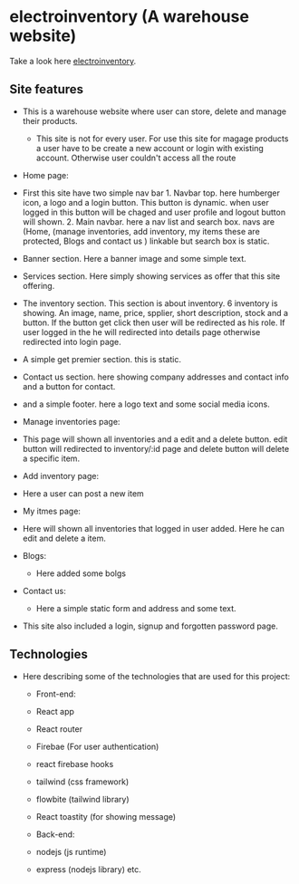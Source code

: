 # electroinventory (A warehouse website)

Take a look here [electroinventory](https://github.com/facebook/create-react-app).

## Site features

- This is a warehouse website where user can store, delete and manage their products.
  - This site is not for every user. For use this site for magage products a user have to be create a new account or login with existing account. Otherwise user couldn't access all the route

- Home page:
- First this site have two simple nav bar 1. Navbar top. here humberger icon, a logo and a login button. This button is dynamic. when user logged in this button will be chaged and user profile and logout button will shown. 2. Main navbar. here a nav list and search box. navs are (Home, (manage inventories, add inventory, my items these are protected, Blogs and contact us ) linkable but search box is static.
        
- Banner section. Here a banner image and some simple text.

- Services section. Here simply showing services as offer that this site offering. 

- The inventory section. This section is about inventory. 6 inventory is showing. An image, name, price, spplier, short description, stock and a button. If the button get click then user will be redirected as his role. If user logged in the he will redirected into details page otherwise redirected into login page.

- A simple get premier section. this is static.

- Contact us section. here showing company addresses and contact info and a button for contact.

- and a simple footer. here a logo text and some social media icons.

- Manage inventories page: 
- This page will shown all inventories and a edit and a delete button. edit button will redirected to inventory/:id page and delete button will delete a specific item.

- Add inventory page: 
- Here a user can post a new item

- My itmes page: 
- Here will shown all inventories that logged in user added. Here he can edit and delete a item.

- Blogs:
  - Here added some bolgs
- Contact us:
  - Here a simple static form and address and some text.

- This site also included a login, signup and forgotten password page.


## Technologies

  - Here describing some of the technologies that are used for this project:

    - Front-end:
    - React app
    - React router
    - Firebae (For user authentication)
    - react firebase hooks
    - tailwind (css framework)
    - flowbite (tailwind library)
    - React toastity (for showing message)

    - Back-end:
    - nodejs (js runtime)
    - express (nodejs library) etc.